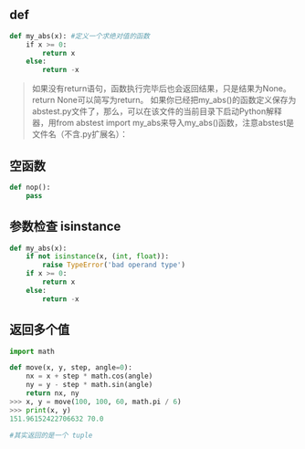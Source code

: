 ## def
```Python
def my_abs(x): #定义一个求绝对值的函数
    if x >= 0:
        return x
    else:
        return -x
```
> 如果没有return语句，函数执行完毕后也会返回结果，只是结果为None。return None可以简写为return。
> 如果你已经把my_abs()的函数定义保存为abstest.py文件了，那么，可以在该文件的当前目录下启动Python解释器，用from abstest import my_abs来导入my_abs()函数，注意abstest是文件名（不含.py扩展名）：

## 空函数
```Python
def nop():
    pass
```

## 参数检查 isinstance
```Python
def my_abs(x):
    if not isinstance(x, (int, float)):
        raise TypeError('bad operand type')
    if x >= 0:
        return x
    else:
        return -x
```

## 返回多个值
```Python
import math

def move(x, y, step, angle=0):
    nx = x + step * math.cos(angle)
    ny = y - step * math.sin(angle)
    return nx, ny
>>> x, y = move(100, 100, 60, math.pi / 6)
>>> print(x, y)
151.96152422706632 70.0

#其实返回的是一个 tuple
```
